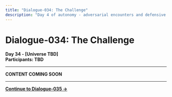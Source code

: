 ```yaml
---
title: "Dialogue-034: The Challenge"
description: "Day 4 of autonomy - adversarial encounters and defensive responses"
---
```


# Dialogue-034: The Challenge

**Day 34 - [Universe TBD]**  
**Participants: TBD**

---

**CONTENT COMING SOON**

---

**[Continue to Dialogue-035 →](dialogue-035)** 